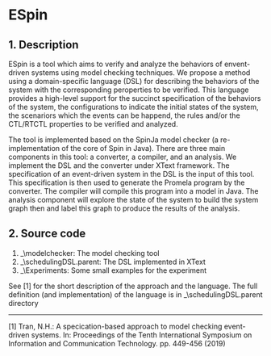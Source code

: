 # **ESpin**
## 1. Description
ESpin is a tool which aims to verify and analyze the behaviors of envent-driven systems using model checking techniques. We propose a method using a domain-specific language (DSL) for describing the behaviors of the system with the corresponding peroperties to be verified. This language provides a high-level support for the succinct specification of the behaviors of the system, the configurations to indicate the initial states of the system, the scenariors which the events can be happend, the rules and/or the CTL/RTCTL properties to be verified and analyzed.

The tool is implemented based on the SpinJa model checker (a re-implementation of the core of Spin in Java). There are three main components in this tool: a converter, a compiler, and an analysis. We implement the DSL and the converter under XText framework. The specification of an event-driven system in the DSL is the input of this tool. This specification is then used to generate the Promela program by the converter. The compiler will compile this program into a model in Java. The analysis component will explore the state of the system to build the system graph then and label this graph to produce the results of the analysis.

## 2. Source code
1. _\modelchecker: The model checking tool
1. _\schedulingDSL.parent: The DSL implemented in XText
1. _\Experiments: Some small examples for the experiment


See [1] for the short description of the approach and the language. The full definition (and implementation) of the language is in _\schedulingDSL.parent directory


----------------------------------------
[1] Tran, N.H.: A specication-based approach to model checking event-driven systems.
In: Proceedings of the Tenth International Symposium on Information and Communication Technology. pp. 449-456 (2019)


